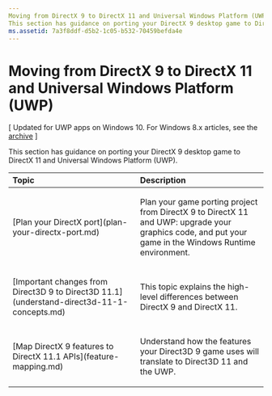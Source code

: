 ```yaml
---
Moving from DirectX 9 to DirectX 11 and Universal Windows Platform (UWP)
This section has guidance on porting your DirectX 9 desktop game to DirectX 11 and Universal Windows Platform (UWP).
ms.assetid: 7a3f8ddf-d5b2-1c05-b532-70459befda4e
---
```


# Moving from DirectX 9 to DirectX 11 and Universal Windows Platform (UWP)


\[ Updated for UWP apps on Windows 10. For Windows 8.x articles, see the [archive](http://go.microsoft.com/fwlink/p/?linkid=619132) \]

This section has guidance on porting your DirectX 9 desktop game to DirectX 11 and Universal Windows Platform (UWP).

<table>
<colgroup>
<col width="50%" />
<col width="50%" />
</colgroup>
<thead>
<tr class="header">
<th align="left">Topic</th>
<th align="left">Description</th>
</tr>
</thead>
<tbody>
<tr class="odd">
<td align="left"><p>[Plan your DirectX port](plan-your-directx-port.md)</p></td>
<td align="left"><p>Plan your game porting project from DirectX 9 to DirectX 11 and UWP: upgrade your graphics code, and put your game in the Windows Runtime environment.</p></td>
</tr>
<tr class="even">
<td align="left"><p>[Important changes from Direct3D 9 to Direct3D 11.1](understand-direct3d-11-1-concepts.md)</p></td>
<td align="left"><p>This topic explains the high-level differences between DirectX 9 and DirectX 11.</p></td>
</tr>
<tr class="odd">
<td align="left"><p>[Map DirectX 9 features to DirectX 11.1 APIs](feature-mapping.md)</p></td>
<td align="left"><p>Understand how the features your Direct3D 9 game uses will translate to Direct3D 11 and the UWP.</p></td>
</tr>
</tbody>
</table>

 

 

 




<!--HONumber=Mar16_HO1-->
